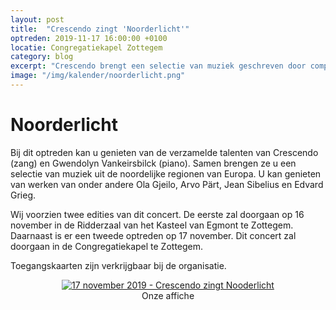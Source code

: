 ```yaml
---
layout: post
title:  "Crescendo zingt 'Noorderlicht'"
optreden: 2019-11-17 16:00:00 +0100
locatie: Congregatiekapel Zottegem
category: blog
excerpt: "Crescendo brengt een selectie van muziek geschreven door componisten uit de noorderlijke regionen van Europa."
image: "/img/kalender/noorderlicht.png"
---
```


# Noorderlicht

Bij dit optreden kan u genieten van de verzamelde talenten van Crescendo (zang) en Gwendolyn Vankeirsbilck (piano).
Samen brengen ze u een selectie van muziek uit de noordelijke regionen van Europa.
U kan genieten van werken van onder andere Ola Gjeilo, Arvo Pärt, Jean Sibelius en Edvard Grieg.

Wij voorzien twee edities van dit concert. De eerste zal doorgaan op 16 november in de Ridderzaal van het Kasteel van Egmont te Zottegem.
Daarnaast is er een tweede optreden op 17 november. Dit concert zal doorgaan in de Congregatiekapel te Zottegem.

Toegangskaarten zijn verkrijgbaar bij de organisatie.


<div class="gallery">
<center>
<figure>
  <a href="{{ site.baseurl }}/img/kalender/noorderlicht.png" data-lity>
    <img src="{{ site.baseurl }}/img/kalender/noorderlicht.png" alt="17 november 2019 - Crescendo zingt Nooderlicht" />
  </a>
  <figcaption>Onze affiche</figcaption>
</figure>
</center>
</div>

